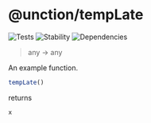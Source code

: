 # @unction/tempLate

![Tests][BADGE_TRAVIS]
![Stability][BADGE_STABILITY]
![Dependencies][BADGE_DEPENDENCY]

> any -> any

An example function.

``` javascript
tempLate()
```

returns

``` javascript
x
```

[BADGE_TRAVIS]: https://img.shields.io/travis/krainboltgreene/unction.js.svg?maxAge=2592000&style=flat-square
[BADGE_STABILITY]: https://img.shields.io/badge/stability-strong-green.svg?maxAge=2592000&style=flat-square
[BADGE_DEPENDENCY]: https://img.shields.io/david/krainboltgreene/unction.js.svg?maxAge=2592000&style=flat-square
